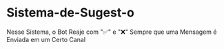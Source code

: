 # Sistema-de-Sugest-o
Nesse Sistema, o Bot Reaje com "✅" e "❌" Sempre que uma Mensagem é Enviada em um Certo Canal
